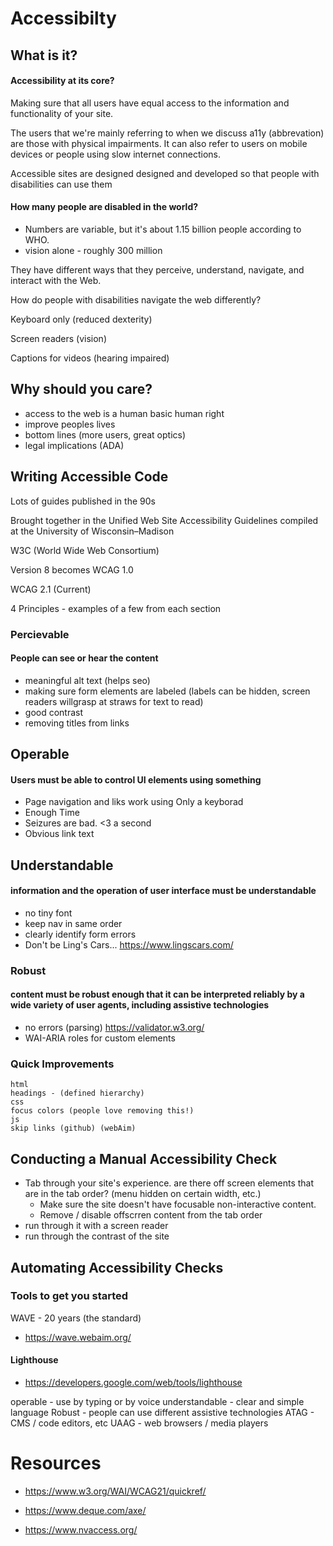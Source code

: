 # Accessibilty

## What is it?

#### Accessibility at its core?

Making sure that all users have equal access to the information and functionality of your site.

The users that we're mainly referring to when we discuss a11y (abbrevation) are those with physical impairments. It can also refer to users on mobile devices or people using slow internet connections.

Accessible sites are designed designed and developed so that people with disabilities can use them

#### How many people are disabled in the world?

- Numbers are variable, but it's about 1.15 billion people according to WHO.
- vision alone - roughly 300 million

They have different ways that they perceive, understand, navigate, and interact with the Web.

How do people with disabilities navigate the web differently?

Keyboard only (reduced dexterity)

Screen readers (vision)

Captions for videos (hearing impaired)

## Why should you care?

- access to the web is a human basic human right
- improve peoples lives
- bottom lines (more users, great optics)
- legal implications (ADA)

## Writing Accessible Code

Lots of guides published in the 90s

Brought together in the Unified Web Site Accessibility Guidelines compiled at the University of Wisconsin–Madison

W3C (World Wide Web Consortium)

Version 8 becomes WCAG 1.0

WCAG 2.1 (Current)

4 Principles - examples of a few from each section

### Percievable

#### People can see or hear the content

- meaningful alt text (helps seo)
- making sure form elements are labeled (labels can be hidden, screen readers willgrasp at straws for text to read)
- good contrast
- removing titles from links

## Operable

#### Users must be able to control UI elements using something

- Page navigation and liks work using Only a keyborad
- Enough Time
- Seizures are bad. <3 a second
- Obvious link text

## Understandable

#### information and the operation of user interface must be understandable

- no tiny font
- keep nav in same order
- clearly identify form errors
- Don't be Ling's Cars...
  https://www.lingscars.com/

### Robust

#### content must be robust enough that it can be interpreted reliably by a wide variety of user agents, including assistive technologies

- no errors (parsing) https://validator.w3.org/
- WAI-ARIA roles for custom elements

### Quick Improvements

    html
    headings - (defined hierarchy)
    css
    focus colors (people love removing this!)
    js
    skip links (github) (webAim)

## Conducting a Manual Accessibility Check

- Tab through your site's experience.
  are there off screen elements that are in the tab order? (menu hidden on certain width, etc.)
  - Make sure the site doesn't have focusable non-interactive content.
  - Remove / disable offscrren content from the tab order
- run through it with a screen reader
- run through the contrast of the site

## Automating Accessibility Checks

### Tools to get you started

WAVE - 20 years (the standard)

- https://wave.webaim.org/

#### Lighthouse

- https://developers.google.com/web/tools/lighthouse

operable - use by typing or by voice
understandable - clear and simple language
Robust - people can use different assistive technologies
ATAG - CMS / code editors, etc
UAAG - web browsers / media players

# Resources

- https://www.w3.org/WAI/WCAG21/quickref/

- https://www.deque.com/axe/

- https://www.nvaccess.org/
